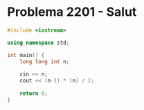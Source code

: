 # Problema 2201 - Salut
```c++
#include <iostream>

using namespace std;

int main() {
    long long int n;
    
    cin >> n;
    cout << (n-1) * (n) / 2;
    
    return 0;
}
```
